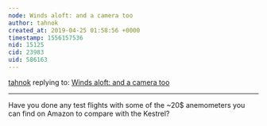 ```yaml
---
node: Winds aloft: and a camera too
author: tahnok
created_at: 2019-04-25 01:58:56 +0000
timestamp: 1556157536
nid: 15125
cid: 23983
uid: 586163
---
```




[tahnok](../profile/tahnok) replying to: [Winds aloft: and a camera too](../notes/cfastie/10-28-2017/winds-aloft-and-a-camera-too)

----
 Have you done any test flights with some of the ~20$ anemometers you can find on Amazon to compare with the Kestrel?